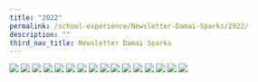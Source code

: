 ```yaml
---
title: "2022"
permalink: /school-experience/Newsletter-Damai-Sparks/2022/
description: ""
third_nav_title: Newsletter Damai Sparks
---
```

![](/images/DamaiBuzz/2022%20DMP%20SPARKs-page-001.jpeg)
![](/images/DamaiBuzz/2022%20DMP%20SPARKs-page-002.jpeg)
![](/images/DamaiBuzz/2022%20DMP%20SPARKs-page-003.jpeg)
![](/images/DamaiBuzz/2022%20DMP%20SPARKs-page-004.jpeg)
![](/images/DamaiBuzz/2022%20DMP%20SPARKs-page-005.jpeg)
![](/images/DamaiBuzz/2022%20DMP%20SPARKs-page-006.jpeg)
![](/images/DamaiBuzz/2022%20DMP%20SPARKs-page-007.jpeg)
![](/images/DamaiBuzz/2022%20DMP%20SPARKs-page-008.jpeg)
![](/images/DamaiBuzz/2022/2022%20DMP22%20SPARKs_2_1.jpg)
![](/images/DamaiBuzz/2022/2022%20DMP22%20SPARKs_2_2.jpg)
![](/images/DamaiBuzz/2022/2022%20DMP22%20SPARKs_2_3.jpg)
![](/images/DamaiBuzz/2022/2022%20DMP22%20SPARKs_2_4.jpg)
![](/images/DamaiBuzz/2022/2022%20DMP22%20SPARKs_2_5.jpg)
![](/images/DamaiBuzz/2022/2022%20DMP22%20SPARKs_2_6.jpg)
![](/images/DamaiBuzz/2022/2022%20DMP22%20SPARKs_2_7.jpg)
![](/images/DamaiBuzz/2022/2022%20DMP22%20SPARKs_2_8.jpg)